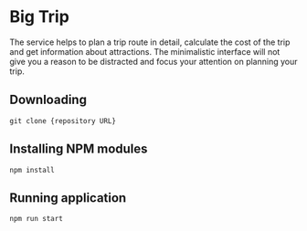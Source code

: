# Big Trip

The service helps to plan a trip route in detail, calculate the cost of the trip and get information about attractions. The minimalistic interface will not give you a reason to be distracted and focus your attention on planning your trip.

## Downloading

```
git clone {repository URL}
```

## Installing NPM modules

```
npm install
```

## Running application

```
npm run start
```
